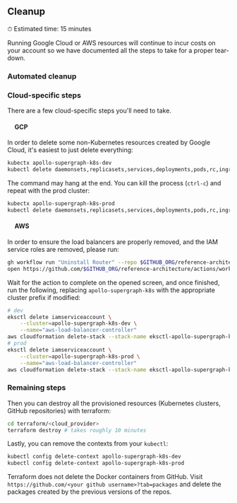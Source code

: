 ## Cleanup

⏱ Estimated time: 15 minutes

Running Google Cloud or AWS resources will continue to incur costs on your account so we have documented all the steps to take for a proper tear-down.

### Automated cleanup

### Cloud-specific steps

There are a few cloud-specific steps you'll need to take.

#### <image src="../images/gcp.svg" height="13" style="margin:auto;" /> GCP

In order to delete some non-Kubernetes resources created by Google Cloud, it's easiest to just delete everything:

```sh
kubectx apollo-supergraph-k8s-dev
kubectl delete daemonsets,replicasets,services,deployments,pods,rc,ingress --all --all-namespaces
```

The command may hang at the end. You can kill the process (`ctrl-c`) and repeat with the prod cluster:

```sh
kubectx apollo-supergraph-k8s-prod
kubectl delete daemonsets,replicasets,services,deployments,pods,rc,ingress --all --all-namespaces
```

#### <image src="../images/aws.svg" height="13" style="margin:auto;" /> AWS

In order to ensure the load balancers are properly removed, and the IAM service roles are removed, please run:

```sh
gh workflow run "Uninstall Router" --repo $GITHUB_ORG/reference-architecture
open https://github.com/$GITHUB_ORG/reference-architecture/actions/workflows/uninstall-router.yaml
``` 

Wait for the action to complete on the opened screen, and once finished, run the following, replacing `apollo-supergraph-k8s` with the appropriate cluster prefix if modified: 

```sh
# dev
eksctl delete iamserviceaccount \
    --cluster=apollo-supergraph-k8s-dev \
    --name="aws-load-balancer-controller" 
aws cloudformation delete-stack --stack-name eksctl-apollo-supergraph-k8s-dev-addon-iamserviceaccount-kube-system-aws-load-balancer-controller
# prod
eksctl delete iamserviceaccount \
    --cluster=apollo-supergraph-k8s-prod \
    --name="aws-load-balancer-controller" 
aws cloudformation delete-stack --stack-name eksctl-apollo-supergraph-k8s-prod-addon-iamserviceaccount-kube-system-aws-load-balancer-controller
```

### Remaining steps

Then you can destroy all the provisioned resources (Kubernetes clusters, GitHub repositories) with terraform:

```sh
cd terraform/<cloud_provider>
terraform destroy # takes roughly 10 minutes
```

Lastly, you can remove the contexts from your `kubectl`:

```sh
kubectl config delete-context apollo-supergraph-k8s-dev
kubectl config delete-context apollo-supergraph-k8s-prod
```

Terraform does not delete the Docker containers from GitHub. Visit `https://github.com/<your github username>?tab=packages` and delete the packages created by the previous versions of the repos.
